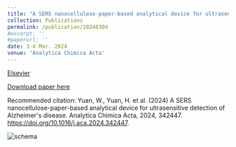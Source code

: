 ```yaml
---
title: "A SERS nanocellulose-paper-based analytical device for ultrasensitive detection of Alzheimer's disease"
collection: Publications
permalink: /publication/20240304
#excerpt: ''
#paperurl: ''
date: 3-4 Mar. 2024
venue: 'Analytica Chimica Acta'
---
```


[Elsevier](https://www.sciencedirect.com/science/article/pii/S0003267024002484)

[Download paper here]()

Recommended citation: Yuan, W., Yuan, H. et al. (2024) A SERS nanocellulose-paper-based analytical device for ultrasensitive detection of Alzheimer's disease. Analytica Chimica Acta, 2024, 342447. https://doi.org/10.1016/j.aca.2024.342447. 

![schema](https://github.com/EnderHangYuan/EnderHangYuan.github.io/assets/98693538/1f5800c5-f2f5-4f83-bc05-ef6ceb345de5)
